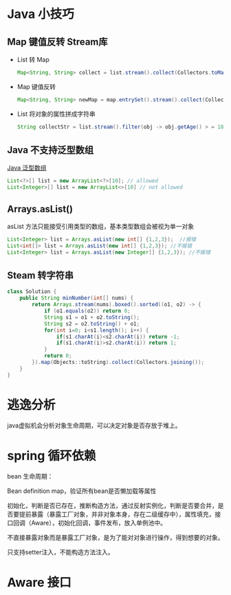 # Java 小技巧

## Map 键值反转 Stream库

* List 转 Map

  ```java
  Map<String, String> collect = list.stream().collect(Collectors.toMap(obj -> obj.getXXX(), obj -> obj.getYYY()));
  ```
* Map 键值反转

  ```java
  Map<String, String> newMap = map.entrySet().stream().collect(Collectors.toMap(entry -> entry.getValue(), entry -> entry.getKey()));
  ```
* List 将对象的属性拼成字符串

  ```java
  String collectStr = list.stream().filter(obj -> obj.getAge() > = 18).collect(Collectors.joining(","));
  ```

## Java 不支持泛型数组

[Java 泛型数组](https://blog.csdn.net/orzlzro/article/details/7017435)

```java
List<?>[] list = new ArrayList<?>[10]; // allowed
List<Integer>[] list = new ArrayList<>[10] // not allowed
```

## Arrays.asList()

asList 方法只能接受引用类型的数组，基本类型数组会被视为单一对象

```java
List<Integer> list = Arrays.asList(new int[] {1,2,3});  //报错
List<int[]> list = Arrays.asList(new int[] {1,2,3}); //不报错
List<Integer> list = Arrays.asList(new Integer[] {1,2,3}); //不报错
```

## Steam 转字符串

```java
class Solution {  
    public String minNumber(int[] nums) {
        return Arrays.stream(nums).boxed().sorted((o1, o2) -> {
            if (o1.equals(o2)) return 0;
            String s1 = o1 + o2.toString();
            String s2 = o2.toString() + o1;
            for(int i=0; i<s1.length(); i++) {
                if(s1.charAt(i)<s2.charAt(i)) return -1;
                if(s1.charAt(i)>s2.charAt(i)) return 1;
            }
            return 0;
        }).map(Objects::toString).collect(Collectors.joining());
    }
}
```

# 逃逸分析

java虚拟机会分析对象生命周期，可以决定对象是否存放于堆上。

# spring 循环依赖

bean 生命周期：

Bean definition map，验证所有bean是否懒加载等属性

初始化，判断是否已存在，推断构造方法，通过反射实例化，判断是否要合并，是否要提前暴露（暴露工厂对象，并非对象本身，存在二级缓存中），属性填充，接口回调（Aware），初始化回调，事件发布，放入单例池中。

不直接暴露对象而是暴露工厂对象，是为了能对对象进行操作，得到想要的对象。

只支持setter注入，不能构造方法注入。

# Aware 接口
